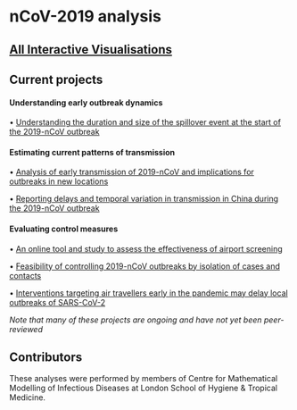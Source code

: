 # nCoV-2019 analysis

## [All Interactive Visualisations](https://cmmid.github.io/visualisations.html)

## Current projects

#### Understanding early outbreak dynamics

• [Understanding the duration and size of the spillover event at the start of the 2019-nCoV outbreak](ncov/event-size-vs-duration) 

#### Estimating current patterns of transmission

• [Analysis of early transmission of 2019-nCoV and implications for outbreaks in new locations](https://cmmid.github.io/ncov/wuhan_early_dynamics/index.html)

• [Reporting delays and temporal variation in transmission in China during the 2019-nCoV outbreak](ncov/time-varying-r)

#### Evaluating control measures

• [An online tool and study to assess the effectiveness of airport screening](ncov/airport-screening)

• [Feasibility of controlling 2019-nCoV outbreaks by isolation of cases and contacts](ncov/isolation_contact_tracing)

• [Interventions targeting air travellers early in the pandemic may delay local outbreaks of SARS-CoV-2](ncov/screening-outbreak-delay)

_Note that many of these projects are ongoing and have not yet been peer-reviewed_

## Contributors
These analyses were performed by members of Centre for Mathematical Modelling of Infectious Diseases at London School of Hygiene & Tropical Medicine.
